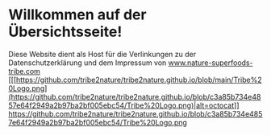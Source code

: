 # Willkommen auf der Übersichtsseite!
Diese Website dient als Host für die Verlinkungen zu der Datenschutzerklärung und dem Impressum von www.nature-superfoods-tribe.com
[[[https://github.com/tribe2nature/tribe2nature.github.io/blob/main/Tribe%20Logo.png](https://github.com/tribe2nature/tribe2nature.github.io/blob/c3a85b734e4857e64f2949a2b97ba2bf005ebc54/Tribe%20Logo.png)|alt=octocat]]
https://github.com/tribe2nature/tribe2nature.github.io/blob/c3a85b734e4857e64f2949a2b97ba2bf005ebc54/Tribe%20Logo.png
